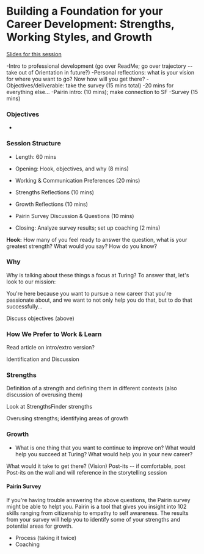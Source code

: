 # Building a Foundation for your Career Development: Strengths, Working Styles, and Growth

[Slides for this session](https://docs.google.com/presentation/d/1JBeeABFkMvWjbXZDDxiOaW9iFHIhzQT2C-UxIEaQAvs/edit?usp=sharing)

-Intro to professional development (go over ReadMe; go over trajectory -- take out of Orientation in future?)
-Personal reflections: what is your vision for where you want to go? Now how will you get there?
-Objectives/deliverable: take the survey (15 mins total)
-20 mins for everything else...
-Pairin intro: (10 mins); make connection to SF
-Survey (15 mins)

### Objectives
* 

### Session Structure
* Length: 60 mins

* Opening: Hook, objectives, and why (8 mins)
* Working & Communication Preferences (20 mins)
* Strengths Reflections (10 mins)
* Growth Reflections (10 mins)
* Pairin Survey Discussion & Questions (10 mins)
* Closing: Analyze survey results; set up coaching (2 mins)

**Hook:** How many of you feel ready to answer the question, what is your greatest strength? What would you say? How do you know? 

### Why
Why is talking about these things a focus at Turing? To answer that, let's look to our mission:


You're here because you want to pursue a new career that you're passionate about, and we want to not only help you do that, but to do that successfully...

Discuss objectives (above)

### How We Prefer to Work & Learn
Read article on intro/extro version?

Identification and Discussion



### Strengths
Definition of a strength and defining them in different contexts (also discussion of overusing them)

Look at StrengthsFinder strengths

Overusing strengths; identifying areas of growth


### Growth
* What is one thing that you want to continue to improve on? What would help you succeed at Turing? What would help you in your new career?

What would it take to get there? (Vision)
Post-its -- if comfortable, post Post-its on the wall and will reference in the storytelling session 

#### Pairin Survey 
If you're having trouble answering the above questions, the Pairin survey might be able to helpt you. Pairin is a tool that gives you insight into 102 skills ranging from citizenship to empathy to self awareness. The results from your survey will help you to identify some of your strengths and potential areas for growth. 

* Process (taking it twice)
* Coaching 


